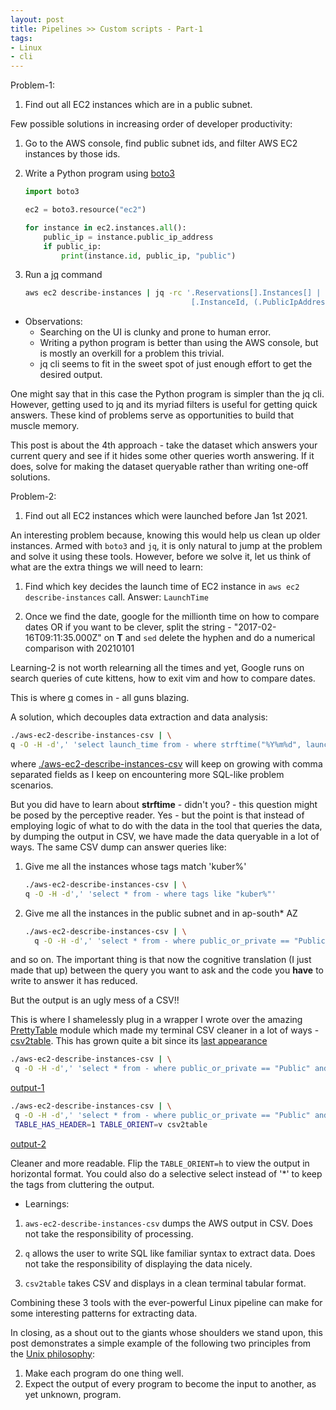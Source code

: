 ```yaml
---
layout: post
title: Pipelines >> Custom scripts - Part-1
tags:
- Linux
- cli
---
```


Problem-1:

1. Find out all EC2 instances which are in a public subnet.

Few possible solutions in increasing order of developer productivity:

1. Go to the AWS console, find public subnet ids, and filter AWS EC2 instances by those ids.

2. Write a Python program using [boto3](https://boto3.amazonaws.com/v1/documentation/api/latest/index.html)

    ```python
    import boto3

    ec2 = boto3.resource("ec2")

    for instance in ec2.instances.all():
        public_ip = instance.public_ip_address
        if public_ip:
            print(instance.id, public_ip, "public")
    ```

3. Run a [jq](https://github.com/stedolan/jq) command

    ```sh
    aws ec2 describe-instances | jq -rc '.Reservations[].Instances[] |
                                         [.InstanceId, (.PublicIpAddress | if .==null then "Private" else "Public" end)] | @csv'
    ```

- Observations:
  - Searching on the UI is clunky and prone to human error.
  - Writing a python program is better than using the AWS console, but is mostly an overkill for a problem this trivial.
  - jq cli seems to fit in the sweet spot of just enough effort to get the desired output.

One might say that in this case the Python program is simpler than the jq cli. However, getting
used to jq and its myriad filters is useful for getting quick answers. These kind of problems serve
as opportunities to build that muscle memory.

This post is about the 4th approach - take the dataset which answers your current query and see if it hides some other queries worth answering.
If it does, solve for making the dataset queryable rather than writing one-off solutions.

Problem-2:

1. Find out all EC2 instances which were launched before Jan 1st 2021.

An interesting problem because, knowing this would help us clean up older instances. Armed with `boto3` and `jq`, it is only natural
to jump at the problem and solve it using these tools. However, before we solve it, let us think of what are the extra things we will need
to learn:

1. Find which key decides the launch time of EC2 instance in `aws ec2 describe-instances` call. Answer: `LaunchTime`

2. Once we find the date, google for the millionth time on how to compare dates OR if you want to be clever, split the string - "2017-02-16T09:11:35.000Z"
   on **T** and `sed` delete the hyphen and do a numerical comparison with 20210101

Learning-2 is not worth relearning all the times and yet, Google runs on search queries of cute kittens, how to exit vim and how to compare dates.

This is where [q](http://harelba.github.io/q/) comes in - all guns blazing.

A solution, which decouples data extraction and data analysis:

  ```sh
  ./aws-ec2-describe-instances-csv | \
  q -O -H -d',' 'select launch_time from - where strftime("%Y%m%d", launch_time) < "20210101"'
  ```

  where [./aws-ec2-describe-instances-csv](https://github.com/saurabh-hirani/bin/blob/master/aws-ec2-describe-instances-csv) will keep on growing with
  comma separated fields as I keep on encountering more SQL-like problem scenarios.

But you did have to learn about **strftime** - didn't you? - this question might be posed by the perceptive reader. Yes - but the point is that instead of
employing logic of what to do with the data in the tool that queries the data, by dumping the output in CSV, we have made the data queryable in a lot
of ways. The same CSV dump can answer queries like:

1. Give me all the instances whose tags match 'kuber%'

    ```sh
    ./aws-ec2-describe-instances-csv | \
    q -O -H -d',' 'select * from - where tags like "kuber%"'
    ```

2. Give me all the instances in the public subnet and in ap-south\* AZ

    ```sh
    ./aws-ec2-describe-instances-csv | \
      q -O -H -d',' 'select * from - where public_or_private == "Public" and az like "ap-south%"'
    ```

and so on. The important thing is that now the cognitive translation (I just made that up) between the query you want to ask and the code you **have** to write to
answer it has reduced.

But the output is an ugly mess of a CSV!!

This is where I shamelessly plug in a wrapper I wrote over the amazing [PrettyTable](https://pypi.org/project/prettytable/) module which made my terminal CSV cleaner in a lot of ways - [csv2table](https://github.com/saurabh-hirani/bin/blob/master/csv2table). This has grown quite a bit since its [last appearance](http://saurabh-hirani.github.io/writing/2021/04/23/what-happens-on-cli)

  ```sh
  ./aws-ec2-describe-instances-csv | \
   q -O -H -d',' 'select * from - where public_or_private == "Public" and az like "ap-south%"'
  ```

  [output-1](https://gist.github.com/saurabh-hirani/6e3120d5ebd6fe719a798398971f44d9)

  ```sh
  ./aws-ec2-describe-instances-csv | \
   q -O -H -d',' 'select * from - where public_or_private == "Public" and az like "ap-south%"' |\
   TABLE_HAS_HEADER=1 TABLE_ORIENT=v csv2table
  ```

  [output-2](https://gist.github.com/saurabh-hirani/f2e787f44e4d6847a59b09a2a0c02379)

  Cleaner and more readable. Flip the `TABLE_ORIENT=h` to view the output in horizontal format. You could also do a selective select instead of '\*' to keep the tags from cluttering the output.

- Learnings:

1. `aws-ec2-describe-instances-csv` dumps the AWS output in CSV. Does not take the responsibility of processing.

2. `q` allows the user to write SQL like familiar syntax to extract data. Does not take the responsibility of displaying the data nicely.

3. `csv2table` takes CSV and displays in a clean terminal tabular format.


Combining these 3 tools with the ever-powerful Linux pipeline can make for some interesting patterns for extracting data.

In closing, as a shout out to the giants whose shoulders we stand upon, this post demonstrates a simple example of the following two principles from the [Unix philosophy](https://en.wikipedia.org/wiki/Unix_philosophy):

1. Make each program do one thing well.
2. Expect the output of every program to become the input to another, as yet unknown, program.
